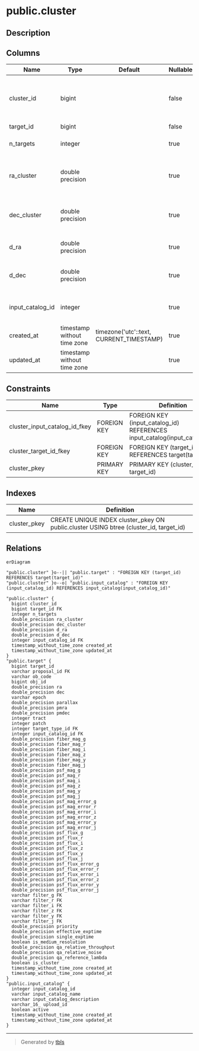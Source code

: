 # public.cluster

## Description

## Columns

| Name | Type | Default | Nullable | Children | Parents | Comment |
| ---- | ---- | ------- | -------- | -------- | ------- | ------- |
| cluster_id | bigint |  | false |  |  | Unique identifier of clusters found at duplication checking |
| target_id | bigint |  | false |  | [public.target](public.target.md) |  |
| n_targets | integer |  | true |  |  | Number of targets in the cluster |
| ra_cluster | double precision |  | true |  |  | Mean RA of targets in the cluster (ICRS, degree) |
| dec_cluster | double precision |  | true |  |  | Mean Dec of targets in the cluster (ICRS, degree) |
| d_ra | double precision |  | true |  |  | RA(target) - RA(cluster) (degree) |
| d_dec | double precision |  | true |  |  | Dec(target) - Dec(cluster) (degree) |
| input_catalog_id | integer |  | true |  | [public.input_catalog](public.input_catalog.md) | Input catalog ID from the input_catalog table |
| created_at | timestamp without time zone | timezone('utc'::text, CURRENT_TIMESTAMP) | true |  |  | UTC |
| updated_at | timestamp without time zone |  | true |  |  | UTC |

## Constraints

| Name | Type | Definition |
| ---- | ---- | ---------- |
| cluster_input_catalog_id_fkey | FOREIGN KEY | FOREIGN KEY (input_catalog_id) REFERENCES input_catalog(input_catalog_id) |
| cluster_target_id_fkey | FOREIGN KEY | FOREIGN KEY (target_id) REFERENCES target(target_id) |
| cluster_pkey | PRIMARY KEY | PRIMARY KEY (cluster_id, target_id) |

## Indexes

| Name | Definition |
| ---- | ---------- |
| cluster_pkey | CREATE UNIQUE INDEX cluster_pkey ON public.cluster USING btree (cluster_id, target_id) |

## Relations

```mermaid
erDiagram

"public.cluster" }o--|| "public.target" : "FOREIGN KEY (target_id) REFERENCES target(target_id)"
"public.cluster" }o--o| "public.input_catalog" : "FOREIGN KEY (input_catalog_id) REFERENCES input_catalog(input_catalog_id)"

"public.cluster" {
  bigint cluster_id
  bigint target_id FK
  integer n_targets
  double_precision ra_cluster
  double_precision dec_cluster
  double_precision d_ra
  double_precision d_dec
  integer input_catalog_id FK
  timestamp_without_time_zone created_at
  timestamp_without_time_zone updated_at
}
"public.target" {
  bigint target_id
  varchar proposal_id FK
  varchar ob_code
  bigint obj_id
  double_precision ra
  double_precision dec
  varchar epoch
  double_precision parallax
  double_precision pmra
  double_precision pmdec
  integer tract
  integer patch
  integer target_type_id FK
  integer input_catalog_id FK
  double_precision fiber_mag_g
  double_precision fiber_mag_r
  double_precision fiber_mag_i
  double_precision fiber_mag_z
  double_precision fiber_mag_y
  double_precision fiber_mag_j
  double_precision psf_mag_g
  double_precision psf_mag_r
  double_precision psf_mag_i
  double_precision psf_mag_z
  double_precision psf_mag_y
  double_precision psf_mag_j
  double_precision psf_mag_error_g
  double_precision psf_mag_error_r
  double_precision psf_mag_error_i
  double_precision psf_mag_error_z
  double_precision psf_mag_error_y
  double_precision psf_mag_error_j
  double_precision psf_flux_g
  double_precision psf_flux_r
  double_precision psf_flux_i
  double_precision psf_flux_z
  double_precision psf_flux_y
  double_precision psf_flux_j
  double_precision psf_flux_error_g
  double_precision psf_flux_error_r
  double_precision psf_flux_error_i
  double_precision psf_flux_error_z
  double_precision psf_flux_error_y
  double_precision psf_flux_error_j
  varchar filter_g FK
  varchar filter_r FK
  varchar filter_i FK
  varchar filter_z FK
  varchar filter_y FK
  varchar filter_j FK
  double_precision priority
  double_precision effective_exptime
  double_precision single_exptime
  boolean is_medium_resolution
  double_precision qa_relative_throughput
  double_precision qa_relative_noise
  double_precision qa_reference_lambda
  boolean is_cluster
  timestamp_without_time_zone created_at
  timestamp_without_time_zone updated_at
}
"public.input_catalog" {
  integer input_catalog_id
  varchar input_catalog_name
  varchar input_catalog_description
  varchar_16_ upload_id
  boolean active
  timestamp_without_time_zone created_at
  timestamp_without_time_zone updated_at
}
```

---

> Generated by [tbls](https://github.com/k1LoW/tbls)

